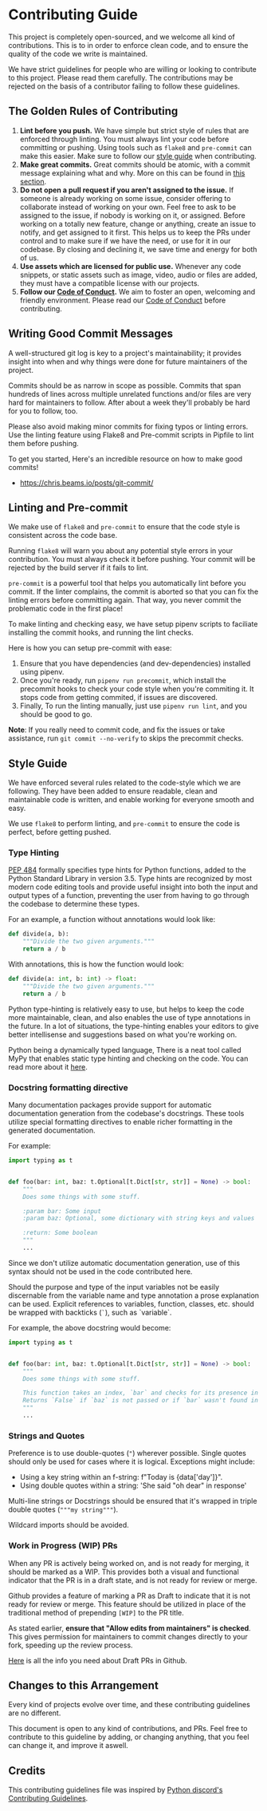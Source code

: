 # Contributing Guide

This project is completely open-sourced, and we welcome all kind of contributions. This is to in order to
enforce clean code, and to ensure the quality of the code we write is maintained.

We have strict guidelines for people who are willing or looking to contribute to this project. Please read them carefully. The contributions may be rejected on the basis of a contributor failing to follow these guidelines.

## The Golden Rules of Contributing

1. **Lint before you push.** We have simple but strict style of rules that are enforced through linting. You must
   always lint your code before committing or pushing. Using tools such as `flake8` and `pre-commit` can make this
   easier. Make sure to follow our [style guide](./CONTRIBUTING.md#style-guide) when contributing.
2. **Make great commits.** Great commits should be atomic, with a commit message explaining what and why. More on this can be found in [this section](./CONTRIBUTING.md#writing-good-commit-messages).
3. **Do not open a pull request if you aren't assigned to the issue.** If someone is already working on some
   issue, consider offering to collaborate instead of working on your own.
   Feel free to ask to be assigned to the issue, if nobody is working on it, or assigned. Before working on a
   totally new feature, change or anything, create an issue to notify, and get assigned to it first. This helps
   us to keep the PRs under control and to make sure if we have the need, or use for it in our codebase. By
   closing and declining it, we save time and energy for both of us.
4. **Use assets which are licensed for public use.** Whenever any code snippets, or static assets such as image,
   video, audio or files are added, they must have a compatible license with our projects.
5. **Follow our [Code of Conduct](./CODE_OF_CONDUCT.md).** We aim to foster an open, welcoming and friendly
   environment. Please read our [Code of Conduct](./CODE_OF_CONDUCT.md) before contributing.

## Writing Good Commit Messages

A well-structured git log is key to a project's maintainability; it provides insight into when and why things
were done for future maintainers of the project.

Commits should be as narrow in scope as possible. Commits that span hundreds of lines across multiple
unrelated functions and/or files are very hard for maintainers to follow. After about a week they'll probably
be hard for you to follow, too.

Please also avoid making minor commits for fixing typos or linting errors. Use the linting feature using
Flake8 and Pre-commit scripts in Pipfile to lint them before pushing.

To get you started, Here's an incredible resource on how to make good commits!

- <https://chris.beams.io/posts/git-commit/>

## Linting and Pre-commit

We make use of `flake8` and `pre-commit` to ensure that the code style is consistent across the code base.

Running `flake8` will warn you about any potential style errors in your contribution. You must always check it before pushing. Your commit will be rejected by the build server if it fails to lint.

`pre-commit` is a powerful tool that helps you automatically lint before you commit. If the linter complains,
the commit is aborted so that you can fix the linting errors before committing again. That way, you never commit
the problematic code in the first place!

To make linting and checking easy, we have setup pipenv scripts to faciliate installing the commit hooks, and
running the lint checks.

Here is how you can setup pre-commit with ease:

1. Ensure that you have dependencies (and dev-dependencies) installed using pipenv.
2. Once you're ready, run `pipenv run precommit`, which install the precommit hooks to check your code style
   when you're commiting it. It stops code from getting commited, if issues are discovered.
3. Finally, To run the linting manually, just use `pipenv run lint`, and you should be good to go.

**Note**: If you really need to commit code, and fix the issues or take assistance, run `git commit --no-verify`
to skips the precommit checks.

## Style Guide

We have enforced several rules related to the code-style which we are following. They have been added
to ensure readable, clean and maintainable code is written, and enable working for everyone smooth and easy.

We use `flake8` to perform linting, and `pre-commit` to ensure the code is perfect, before getting pushed.

### Type Hinting

[PEP 484](https://www.python.org/dev/peps/pep-0484/) formally specifies type hints for Python functions, added
to the Python Standard Library in version 3.5. Type hints are recognized by most modern code editing tools and
provide useful insight into both the input and output types of a function, preventing the user from having to
go through the codebase to determine these types.

For an example, a function without annotations would look like:

```py
def divide(a, b):
    """Divide the two given arguments."""
    return a / b
```

With annotations, this is how the function would look:

```py
def divide(a: int, b: int) -> float:
    """Divide the two given arguments."""
    return a / b
```

Python type-hinting is relatively easy to use, but helps to keep the code more maintainable, clean, and also
enables the use of type annotations in the future. In a lot of situations, the type-hinting enables your editors
to give better intellisense and suggestions based on what you're working on.

Python being a dynamically typed language, There is a neat tool called MyPy that enables static type hinting
and checking on the code. You can read more about it [here](https://mypy.readthedocs.io/en/stable/).

### Docstring formatting directive

Many documentation packages provide support for automatic documentation generation from the codebase's docstrings.
These tools utilize special formatting directives to enable richer formatting in the generated documentation.

For example:

```py
import typing as t


def foo(bar: int, baz: t.Optional[t.Dict[str, str]] = None) -> bool:
    """
    Does some things with some stuff.

    :param bar: Some input
    :param baz: Optional, some dictionary with string keys and values

    :return: Some boolean
    """
    ...
```

Since we don't utilize automatic documentation generation, use of this syntax should not be used in the code contributed here.

Should the purpose and type of the input variables not be easily discernable from the variable name and type
annotation a prose explanation can be used. Explicit references to variables, function, classes, etc. should be
wrapped with backticks (`` ` ``), such as \`variable\`.

For example, the above docstring would become:

```py
import typing as t


def foo(bar: int, baz: t.Optional[t.Dict[str, str]] = None) -> bool:
    """
    Does some things with some stuff.

    This function takes an index, `bar` and checks for its presence in the database `baz`, passed as a dictionary.
    Returns `False` if `baz` is not passed or if `bar` wasn't found in `baz`.
    """
    ...
```

### Strings and Quotes

Preference is to use double-quotes (`"`) wherever possible. Single quotes should only be used for cases where it is
logical. Exceptions might include:

- Using a key string within an f-string: f"Today is {data['day']}".
- Using double quotes within a string: 'She said "oh dear" in response'

Multi-line strings or Docstrings should be ensured that it's wrapped in triple double quotes (`"""my string"""`).

Wildcard imports should be avoided.

### Work in Progress (WIP) PRs

When any PR is actively being worked on, and is not ready for merging, it should be marked as a WIP. This provides
both a visual and functional indicator that the PR is in a draft state, and is not ready for review or merge.

Github provides a feature of marking a PR as Draft to indicate that it is not ready for review or merge. This
feature should be utilized in place of the traditional method of prepending `[WIP]` to the PR title.

As stated earlier, **ensure that "Allow edits from maintainers" is checked**. This gives permission for maintainers to commit changes directly to your fork, speeding up the review process.

[Here](https://github.blog/2019-02-14-introducing-draft-pull-requests/) is all the info you need about Draft PRs
in Github.

## Changes to this Arrangement

Every kind of projects evolve over time, and these contributing guidelines are no different.

This document is open to any kind of contributions, and PRs. Feel free to contribute to this guideline by
adding, or changing anything, that you feel can change it, and improve it aswell.

## Credits

This contributing guidelines file was inspired by
[Python discord's Contributing Guidelines](https://github.com/python-discord/bot/blob/master/CONTRIBUTING.md).
